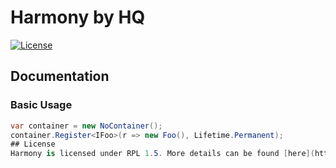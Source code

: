 Harmony by HQ
=============

[![License](https://img.shields.io/badge/License-RPL%201.5-red.svg)](https://opensource.org/licenses/RPL-1.5)

## Documentation

### Basic Usage

```csharp
var container = new NoContainer();
container.Register<IFoo>(r => new Foo(), Lifetime.Permanent);
## License
Harmony is licensed under RPL 1.5. More details can be found [here](https://github.com/hq-io/HQ.Cadence/blob/master/LICENSE.md)